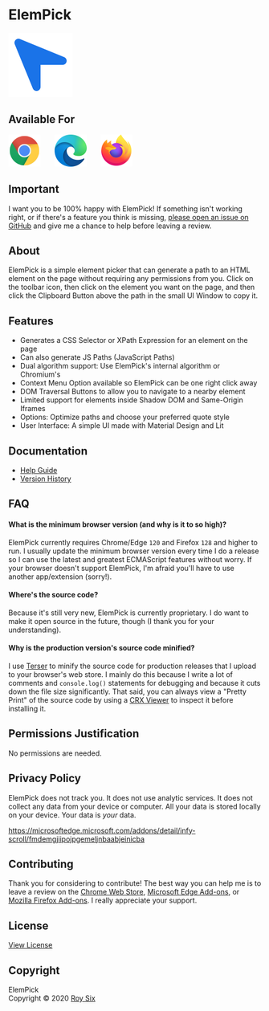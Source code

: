 # ElemPick
<img src="https://raw.githubusercontent.com/sixcious/assets/main/repository/elempick/icon.svg?sanitize=true" width="128" height="128" alt="ElemPick" title="ElemPick">

## Available For
<a href="https://chromewebstore.google.com/detail/elempick/bgcbdbijjohohjnckgpccjfimlkfbjdi" title="Download for Google Chrome"><img src="https://raw.githubusercontent.com/sixcious/assets/main/vendor/chrome.svg?sanitize=true" height="64" alt="Google Chrome"></a>
&nbsp;&nbsp;&nbsp;&nbsp;&nbsp;
<a href="https://microsoftedge.microsoft.com/addons/detail/elempick/kfhfjhgebjkeagaaobmhecnlohcclpmp" title="Download for Microsoft Edge"><img src="https://raw.githubusercontent.com/sixcious/assets/main/vendor/edge.svg" height="64" alt="Microsoft Edge"></a>
&nbsp;&nbsp;&nbsp;&nbsp;&nbsp;
<a href="https://addons.mozilla.org/firefox/addon/elempick/" title="Download for Mozilla Firefox"><img src="https://raw.githubusercontent.com/sixcious/assets/main/vendor/firefox.svg?sanitize=true" height="64" alt="Mozilla Firefox"></a>
&nbsp;&nbsp;&nbsp;&nbsp;&nbsp;

## Important
I want you to be 100% happy with ElemPick! If something isn't working right, or if there's a feature you think is missing, [please open an issue on GitHub](https://github.com/sixcious/elempick/issues) and give me a chance to help before leaving a review.

## About
ElemPick is a simple element picker that can generate a path to an HTML element on the page without requiring any permissions from you. Click on the toolbar icon, then click on the element you want on the page, and then click the Clipboard Button above the path in the small UI Window to copy it.

## Features
- Generates a CSS Selector or XPath Expression for an element on the page
- Can also generate JS Paths (JavaScript Paths)
- Dual algorithm support: Use ElemPick's internal algorithm or Chromium's
- Context Menu Option available so ElemPick can be one right click away
- DOM Traversal Buttons to allow you to navigate to a nearby element
- Limited support for elements inside Shadow DOM and Same-Origin Iframes
- Options: Optimize paths and choose your preferred quote style
- User Interface: A simple UI made with Material Design and Lit

## Documentation
- [Help Guide](https://github.com/sixcious/elempick/wiki)
- [Version History](https://github.com/sixcious/elempick/wiki/Version-History)

## FAQ

#### What is the minimum browser version (and why is it to so high)?
ElemPick currently requires Chrome/Edge `120` and Firefox `128` and higher to run. I usually update the minimum browser version every time I do a release so I can use the latest and greatest ECMAScript features without worry. If your browser doesn't support ElemPick, I'm afraid you'll have to use another app/extension (sorry!).

#### Where's the source code?
Because it's still very new, ElemPick is currently proprietary. I do want to make it open source in the future, though (I thank you for your understanding).

#### Why is the production version's source code minified?
I use [Terser](https://github.com/terser/terser) to minify the source code for production releases that I upload to your browser's web store. I mainly do this because I write a lot of comments and `console.log()` statements for debugging and because it cuts down the file size significantly. That said, you can always view a "Pretty Print" of the source code by using a [CRX Viewer](https://robwu.nl/crxviewer/) to inspect it before installing it.

## Permissions Justification
No permissions are needed.

## Privacy Policy
ElemPick does not track you. It does not use analytic services. It does not collect any data from your device or computer. All your data is stored locally on your device. Your data is *your* data.

https://microsoftedge.microsoft.com/addons/detail/infy-scroll/fmdemgjiipojpgemeljnbaabjeinicba

## Contributing
Thank you for considering to contribute! The best way you can help me is to leave a review on the [Chrome Web Store](https://chromewebstore.google.com/detail/elempick/bgcbdbijjohohjnckgpccjfimlkfbjdi/reviews), [Microsoft Edge Add-ons](https://microsoftedge.microsoft.com/addons/detail/elempick/kfhfjhgebjkeagaaobmhecnlohcclpmp), or [Mozilla Firefox Add-ons](https://addons.mozilla.org/firefox/addon/elempick/). I really appreciate your support.

## License
<a href="https://github.com/sixcious/elempick/blob/main/LICENSE">View License</a>

## Copyright
ElemPick  
Copyright &copy; 2020 <a href="https://github.com/sixcious" target="_blank">Roy Six</a>
